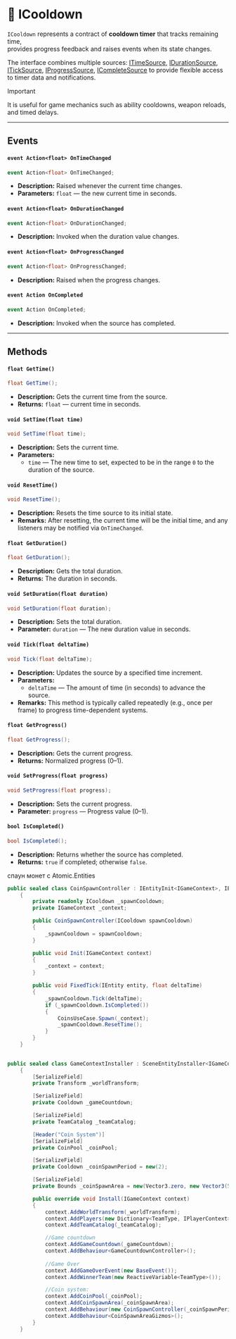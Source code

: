 # 🧩️ ICooldown

`ICooldown` represents a contract of **cooldown timer** that tracks remaining time,  
provides progress feedback and raises events when its state changes. 

The interface combines multiple sources: [ITimeSource](Sources.md/#itimesource), [IDurationSource](Sources.md/#idurationsource), [ITickSource](Sources.md/#iticksource), [IProgressSource](Sources.md/#iprogresssource), [ICompleteSource](Sources.md/#icompletesource) to provide flexible access to timer data and notifications.

> [!IMPORTANT]
> It is useful for game mechanics such as ability cooldowns, weapon reloads, and timed delays.

---

## Events

#### `event Action<float> OnTimeChanged`
```csharp
event Action<float> OnTimeChanged;
```
- **Description:** Raised whenever the current time changes.
- **Parameters:** `float` — the new current time in seconds.

#### `event Action<float> OnDurationChanged`
```csharp
event Action<float> OnDurationChanged;
```
- **Description:** Invoked when the duration value changes.

#### `event Action<float> OnProgressChanged`
```csharp
event Action<float> OnProgressChanged;  
```
- **Description:** Raised when the progress changes.

#### `event Action OnCompleted`
```csharp
event Action OnCompleted;  
```
- **Description:** Invoked when the source has completed.

---

## Methods

#### `float GetTime()`
```csharp
float GetTime();
```
- **Description:** Gets the current time from the source.
- **Returns:** `float` — current time in seconds.

#### `void SetTime(float time)`
```csharp
void SetTime(float time);
```
- **Description:** Sets the current time.
- **Parameters:**
    - `time` — The new time to set, expected to be in the range `0` to the duration of the source.

#### `void ResetTime()`
```csharp
void ResetTime();  
```
- **Description:** Resets the time source to its initial state.
- **Remarks:** After resetting, the current time will be the initial time, and any listeners may be notified via `OnTimeChanged`.

#### `float GetDuration()`
```csharp
float GetDuration();  
```
- **Description:** Gets the total duration.
- **Returns:** The duration in seconds.

#### `void SetDuration(float duration)`
```csharp
void SetDuration(float duration);  
```
- **Description:** Sets the total duration.
- **Parameter:** `duration` — The new duration value in seconds.

#### `void Tick(float deltaTime)`
```csharp
void Tick(float deltaTime);  
```
- **Description:** Updates the source by a specified time increment.
- **Parameters:**
  - `deltaTime` — The amount of time (in seconds) to advance the source.
- **Remarks:** This method is typically called repeatedly (e.g., once per frame) to progress time-dependent systems.

#### `float GetProgress()`
```csharp
float GetProgress();  
```
- **Description:** Gets the current progress.
- **Returns:** Normalized progress (0–1).

#### `void SetProgress(float progress)`
```csharp
void SetProgress(float progress);  
```
- **Description:** Sets the current progress.
- **Parameter:** `progress` — Progress value (0–1).

#### `bool IsCompleted()`
```csharp
bool IsCompleted();  
```
- **Description:** Returns whether the source has completed.
- **Returns:** `true` if completed; otherwise `false`.



спаун монет с Atomic.Entities
```csharp
public sealed class CoinSpawnController : IEntityInit<IGameContext>, IEntityFixedTick
    {
        private readonly ICooldown _spawnCooldown;
        private IGameContext _context;

        public CoinSpawnController(ICooldown spawnCooldown)
        {
            _spawnCooldown = spawnCooldown;
        }

        public void Init(IGameContext context)
        {
            _context = context;
        }

        public void FixedTick(IEntity entity, float deltaTime)
        {
            _spawnCooldown.Tick(deltaTime);
            if (_spawnCooldown.IsCompleted())
            {
                CoinsUseCase.Spawn(_context);
                _spawnCooldown.ResetTime();
            }
        }
    }
    

public sealed class GameContextInstaller : SceneEntityInstaller<IGameContext>
    {
        [SerializeField]
        private Transform _worldTransform;

        [SerializeField]
        private Cooldown _gameCountdown;

        [SerializeField]
        private TeamCatalog _teamCatalog;

        [Header("Coin System")]
        [SerializeField]
        private CoinPool _coinPool;

        [SerializeField]
        private Cooldown _coinSpawnPeriod = new(2);

        [SerializeField]
        private Bounds _coinSpawnArea = new(Vector3.zero, new Vector3(5, 0, 5));

        public override void Install(IGameContext context)
        {
            context.AddWorldTransform(_worldTransform);
            context.AddPlayers(new Dictionary<TeamType, IPlayerContext>());
            context.AddTeamCatalog(_teamCatalog);

            //Game countdown
            context.AddGameCountdown(_gameCountdown);
            context.AddBehaviour<GameCountdownController>();
            
            //Game Over
            context.AddGameOverEvent(new BaseEvent());
            context.AddWinnerTeam(new ReactiveVariable<TeamType>());

            //Coin system:
            context.AddCoinPool(_coinPool);
            context.AddCoinSpawnArea(_coinSpawnArea);
            context.AddBehaviour(new CoinSpawnController(_coinSpawnPeriod));
            context.AddBehaviour<CoinSpawnAreaGizmos>();
        }
    }
```
